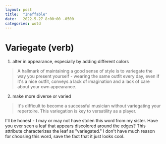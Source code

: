 ```yaml
---
layout: post
title:  "Ineffable"
date:   2022-5-27 8:00:00 -0500
categories: wotd
---
```

# Variegate (verb)
1. alter in appearance, especially by adding different colors

> A hallmark of maintaining a good sense of style is to variegate the way
> you present yourself - wearing the same outfit every day, even if it's a nice
> outfit, conveys a lack of imagination and a lack of care about your own
> appearance.

2. make more diverse or varied

> It's difficult to become a successful musician without variegating your
> repertoire. This variegation is key to versatility as a player.

I'll be honest - I may or may not have stolen this word from my sister. Have
you ever seen a leaf that appears discolored around the edges? This attribute
characterizes the leaf as "variegated." I don't have much reason for choosing
this word, save the fact that it just looks cool.
